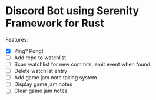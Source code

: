# Discord Bot using Serenity Framework for Rust

Features:
- [x] Ping? Pong!
- [ ] Add repo to watchlist
- [ ] Scan watchlist for new commits, emit event when found
- [ ] Delete watchlist entry
- [ ] Add game jam note taking system
- [ ] Display game jam notes
- [ ] Clear game jam notes